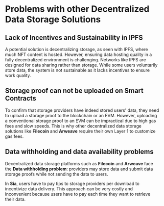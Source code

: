 # Problems with other Decentralized Data Storage Solutions





## Lack of Incentives and Sustainability in IPFS
A potential solution is decentralizing storage, as seen with IPFS, where much NFT content is hosted. However, ensuring data hosting quality in a fully decentralized environment is challenging. Networks like IPFS are designed for data sharing rather than storage. While some users voluntarily store data, the system is not sustainable as it lacks incentives to ensure work quality.


## Storage proof can not be uploaded on Smart Contracts
To confirm that storage providers have indeed stored users' data, they need to upload a storage proof to the blockchain or an EVM. However, uploading a conventional storage proof to an EVM can be impractical due to high gas fees and slow speeds. This is why other decentralized data storage solutions like **Filecoin** and **Arweave** require their own Layer 1 to customize gas fees.

## Data withholding and data availability problems
Decentralized data storage platforms such as **Filecoin** and **Arweave** face the **Data withholding problem**: providers may store data and submit data storage proofs while not sending the data to users. 

In **Sia**, users have to pay tips to storage providers per download to incentivize data delivery. This approach can be very costly and inconvenient because users have to pay each time they want to retrieve their data. 

